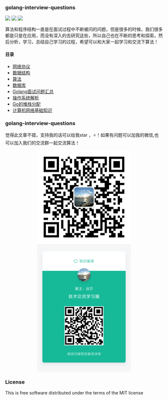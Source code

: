 ### golang-interview-questions

<p align='left'>
<img src="https://img.shields.io/badge/build-passing-brightgreen.svg">
<a href="https://twitter.com/perfactsen"><img src="https://img.shields.io/badge/twitter-keke-green.svg?style=flat&colorA=009df2"></a>
<a href="https://www.zhihu.com/people/sencoed.com/activities"><img src="https://img.shields.io/badge/%E7%9F%A5%E4%B9%8E-keke-green.svg?style=flat&colorA=009df2"></a>
</p>

算法和程序结构一直是在面试过程中不断被问的问题，但是很多的时候，我们很多都是只是在应用，而没有深入的去研究这些，所以自己也在不断的思考和探索，然后分析，学习，总结自己学习的过程，希望可以和大家一起学习和交流下算法！

#### 目录
* [网络协议](https://github.com/heylel/golang-interview-questions/blob/master/src/chapter01/golang.01.md)
* [数据结构](https://github.com/heylel/golang-interview-questions/blob/master/src/chapter02/golang.01.md)
* [算法](https://github.com/heylel/golang-interview-questions/blob/master/src/chapter03/golang.01.md)
* [数据库](https://github.com/heylel/golang-interview-questions/blob/master/src/chapter04/golang.01.md)
* [Golang面试问题汇总](https://github.com/heylel/golang-interview-questions/blob/master/src/chapter05/golang.01.md)
* [操作系统解析](https://github.com/heylel/golang-interview-questions/blob/master/src/chapter06/golang.01.md)
* [Go的堆栈分配](https://github.com/heylel/golang-interview-questions/blob/master/src/chapter07/golang.01.md)
* [计算机网络基础知识](https://github.com/heylel/golang-interview-questions/blob/master/src/chapter08/golang.01.md)


### golang-interview-questions
觉得此文章不错，支持我的话可以给我star ，:star:！如果有问题可以加我的微信,也可以加入我们的交流群一起交流算法！

<p align="center">
<img width="300" align="center" src="https://github.com/KeKe-Li/micro-Services-Tutorial/blob/master/src/images/12.jpg" />
<img width="300" align="center" src="https://github.com/KeKe-Li/micro-Services-Tutorial/blob/master/src/images/13.jpg" />
</p>

### License
This is free software distributed under the terms of the MIT license
